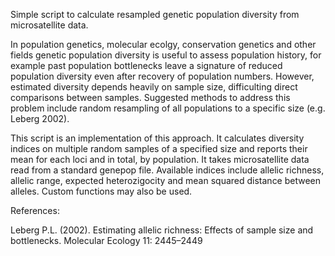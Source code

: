 Simple script to calculate resampled genetic population diversity from 
microsatellite data.

In population genetics, molecular ecolgy, conservation genetics and other
fields genetic population diversity is useful to assess population 
history, for example past population bottlenecks leave a signature of
reduced population diversity even after recovery of population numbers.
However, estimated diversity depends heavily on sample size, difficulting
direct comparisons between samples. Suggested methods to address this 
problem include random resampling of all populations to a specific size 
(e.g. Leberg 2002). 

This script is an implementation of this approach. It calculates diversity 
indices on multiple random samples of a specified size and reports their 
mean for each loci and in total, by population. It takes microsatellite 
data read from a standard genepop file. Available indices include allelic 
richness, allelic range, expected heterozigocity and mean squared 
distance between alleles. Custom functions may also be used. 

References:

Leberg P.L. (2002). Estimating allelic richness: Effects of sample size and 
bottlenecks. Molecular Ecology 11: 2445–2449

